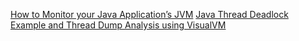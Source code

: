 [How to Monitor your Java Application’s JVM](https://marknienaber.medium.com/how-to-monitor-your-java-applications-jvm-70d7bddea668)
[Java Thread Deadlock Example and Thread Dump Analysis using VisualVM](https://avaldes.com/java-thread-deadlock-example-and-thread-dump-analysis-using-visualvm/)